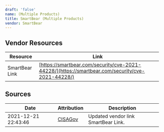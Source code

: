 ```yaml
---
draft: 'false'
name: (Multiple Products)
title: SmartBear (Multiple Products)
vendor: SmartBear
---
```


## Vendor Resources
| Resource | Link |
| --- | --- |
| SmartBear Link | [https://smartbear.com/security/cve-2021-44228/](https://smartbear.com/security/cve-2021-44228/) |



## Sources
| Date | Attribution | Description |
| --- | --- | --- |
| 2021-12-21 22:43:46 | [CISAGov](https://raw.githubusercontent.com/cisagov/log4j-affected-db/develop/README.md) | Updated vendor link SmartBear Link.  |

